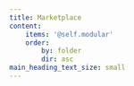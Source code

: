 ```yaml
---
title: Marketplace
content:
    items: '@self.modular'
    order:
        by: folder
        dir: asc
main_heading_text_size: small
---
```


